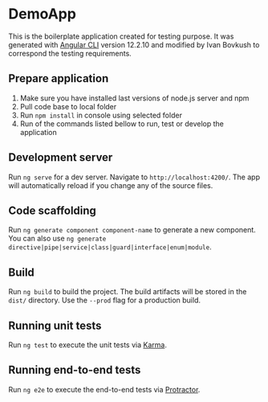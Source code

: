# DemoApp

This is the boilerplate application created for testing purpose. It was generated with [Angular CLI](https://github.com/angular/angular-cli) version 12.2.10 and modified by Ivan Bovkush to correspond the testing requirements.

## Prepare application
1. Make sure you have installed last versions of node.js server and npm
2. Pull code base to local folder
3. Run `npm install` in console using selected folder
4. Run of the commands listed bellow to run, test or develop the application
## Development server

Run `ng serve` for a dev server. Navigate to `http://localhost:4200/`. The app will automatically reload if you change any of the source files.

## Code scaffolding

Run `ng generate component component-name` to generate a new component. You can also use `ng generate directive|pipe|service|class|guard|interface|enum|module`.

## Build

Run `ng build` to build the project. The build artifacts will be stored in the `dist/` directory. Use the `--prod` flag for a production build.

## Running unit tests

Run `ng test` to execute the unit tests via [Karma](https://karma-runner.github.io).

## Running end-to-end tests

Run `ng e2e` to execute the end-to-end tests via [Protractor](http://www.protractortest.org/).
